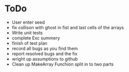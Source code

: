 
# ToDo  
  
* User enter seed
* fix collison with ghost in fist and last cells of the arrays
* Write unit tests
* complete Exc summery
* finish of test plan
* record all bugs as you find them
* report resolved bugs and the fix
* wright up assumptions to github
* Clean up MakeArray Funchion split in to two parts
